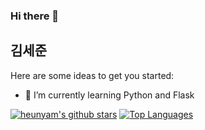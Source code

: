 ### Hi there 👋

## 김세준

Here are some ideas to get you started:

- 🌱 I’m currently learning Python and Flask

[![heunyam's github stars](https://github-readme-stats.vercel.app/api?username=heunyam&hide=issues)](https://github.com/anuraghazra/github-readme-stats)
[![Top Languages](https://github-readme-stats.vercel.app/api/top-langs/?username=heunyam&layout=compact&card_width=auto)](https://github.com/anuraghazra/github-readme-stats)
